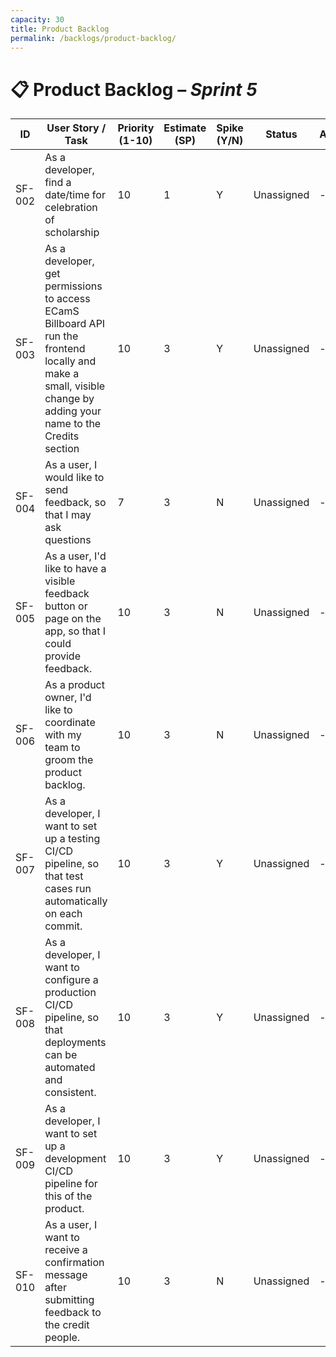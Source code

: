 ```yaml
---
capacity: 30 
title: Product Backlog
permalink: /backlogs/product-backlog/
---
```


# 📋 Product Backlog – *Sprint 5*

| **ID** | **User Story / Task** | **Priority (1-10)** | **Estimate (SP)** | **Spike (Y/N)** | **Status** | **Assigned** |
|--------|------------------------|--------------|--------------|------------|--------------|--------------|
| SF-002 | As a developer, find a date/time for celebration of scholarship | 10 | 1 | Y | Unassigned | - |
| SF-003 | As a developer, get permissions to access ECamS Billboard API run the frontend locally and make a small, visible change by adding your name to the Credits section | 10 | 3 | Y | Unassigned | - |
| SF-004 | As a user, I would like to send feedback, so that I may ask questions | 7 | 3 | N | Unassigned | - |
| SF-005 | As a user, I'd like to have a visible feedback button or page on the app, so that I could provide feedback. | 10 | 3 | N | Unassigned | - |
| SF-006 | As a product owner, I'd like to coordinate with my team to groom the product backlog. | 10 | 3 | N | Unassigned | - |
| SF-007 | As a developer, I want to set up a testing CI/CD pipeline, so that test cases run automatically on each commit. | 10 | 3 | Y | Unassigned | - |
| SF-008 | As a developer, I want to configure a production CI/CD pipeline, so that deployments can be automated and consistent. | 10 | 3 | Y | Unassigned | - |
| SF-009 | As a developer, I want to set up a development CI/CD pipeline for this of the product. | 10 | 3 | Y | Unassigned | - |
| SF-010 | As a user, I want to receive a confirmation message after submitting feedback to the credit people. | 10 | 3 | N | Unassigned | - |
